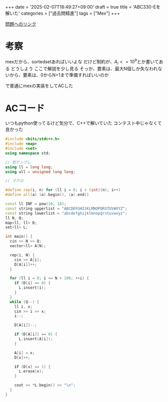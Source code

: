 +++
date = '2025-02-07T18:49:27+09:00'
draft = true
title = 'ABC330-Eを解いた'
categories  = ["過去問精進"]
tags = ["Mex"]
+++

[問題へのリンク](https://atcoder.jp/contests/abc330/tasks/abc330_e)

# 考察
mexだから、sortedsetあればいいよな
だけど制約が、$A_i <= 10^9$とか書いてある
どうしよう
ここで解説を少し見る
そっか、要素は、最大N個しか失なわれないから、要素は、0からN+1まで準備すればいいのか

で普通にmexの実装をしてACした

# ACコード
いつもpython使ってるけど気分で、C++で解いていた
コンテスト中じゃなくて良かった
```cpp
#include <bits/stdc++.h>
#include <map>
#include <set>
using namespace std;

// 型テンプレ
using ll = long long;
using ull = unsigned long long;

// マクロ

#define rep(i, n) for (ll i = 0; i < (int)(n); i++)
#define all(a) (a).begin(), (a).end()

const ll INF = pow(10, 18);
const string upperlist = "ABCDEFGHIJKLMNOPQRSTUVWXYZ";
const string lowerlist = "abcdefghijklmnopqrstuvwxyz";
ll N, Q;
map<ll, ll> D;
set<ll> L;

int main() {
  cin >> N >> Q;
  vector<ll> A(N);

  rep(i, N) {
    cin >> A[i];
    D[A[i]]++;
  }

  for (ll i = 0; i <= N + 100; ++i) {
    if (D[i] == 0) {
      L.insert(i);
    }
  }
  while (Q--) {
    ll i, x;
    cin >> i >> x;
    i--;

    D[A[i]]--;

    if (D[A[i]] == 0) {
      L.insert(A[i]);
    }

    A[i] = x;
    D[x]++;

    if (D[x] == 1) {
      L.erase(x);
    }

    cout << *L.begin() << "\n";
  }
}
```

